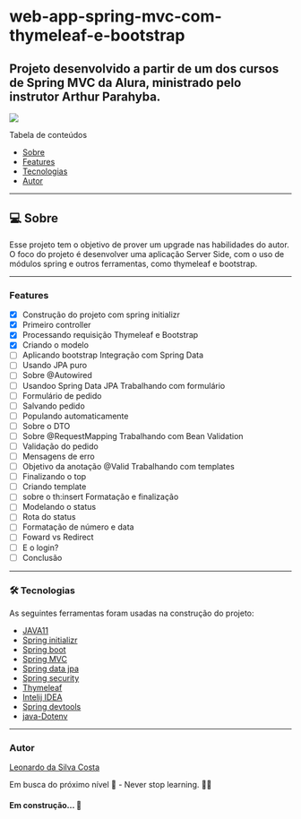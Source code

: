 # web-app-spring-mvc-com-thymeleaf-e-bootstrap
## Projeto desenvolvido a partir de um dos cursos de Spring MVC da Alura, ministrado pelo instrutor Arthur Parahyba.
<img src="https://img.shields.io/static/v1?label=Spring&message=Study&color=6DB33F&style=for-the-badge&logo=SpringBoot">

Tabela de conteúdos

<!--ts-->
   * [Sobre](#Sobre)
   * [Features](#Sobre)
   * [Tecnologias](#tecnologias)
   * [Autor](#Sobre)
<!--te-->

---

## 💻 Sobre

Esse projeto tem o objetivo de prover um upgrade nas habilidades do autor.
O foco do projeto é desenvolver uma aplicação Server Side, com o uso de módulos spring e outros ferramentas, como thymeleaf e bootstrap.

---

### Features

- [x] Construção do projeto com spring initializr
- [x] Primeiro controller
- [x] Processando requisição
Thymeleaf e Bootstrap
- [x] Criando o modelo
- [ ] Aplicando bootstrap
Integração com Spring Data
- [ ] Usando JPA puro
- [ ] Sobre @Autowired
- [ ] Usandoo Spring Data JPA
Trabalhando com formulário
- [ ] Formulário de pedido
- [ ] Salvando pedido
- [ ] Populando automaticamente
- [ ] Sobre o DTO
- [ ] Sobre @RequestMapping
Trabalhando com Bean Validation
- [ ] Validação do pedido
- [ ] Mensagens de erro
- [ ] Objetivo da anotação @Valid
Trabalhando com templates
- [ ] Finalizando o top
- [ ] Criando template
- [ ] sobre o th:insert
Formatação e finalização
- [ ] Modelando o status
- [ ] Rota do status
- [ ] Formatação de número e data
- [ ] Foward vs Redirect
- [ ] E o login?
- [ ] Conclusão

---

### 🛠 Tecnologias

As seguintes ferramentas foram usadas na construção do projeto:

- [JAVA11](https://www.oracle.com/br/java/technologies/javase/jdk11-archive-downloads.html)
- [Spring initializr](https://start.spring.io/)
- [Spring boot](https://spring.io/projects/spring-boot)
- [Spring MVC](https://https://spring.io/projects/spring-framework)
- [Spring data jpa](https://spring.io/projects/spring-data-jpa)
- [Spring security](https://spring.io/projects/spring-security)
- [Thymeleaf](https://www.thymeleaf.org/)
- [Intelij IDEA](https://www.jetbrains.com/pt-br/idea/)
- [Spring devtools](https://docs.spring.io/spring-boot/docs/1.5.16.RELEASE/reference/html/using-boot-devtools.html)
- [java-Dotenv](https://github.com/cdimascio/java-dotenv)

---

### Autor
[Leonardo da Silva Costa](https://www.linkedin.com/in/leonardo-costa-b49b8062/)

Em busca do próximo nível 🚀 - Never stop learning. 🧑‍🎓


<h4> 
	Em construção... 👷
</h4>
